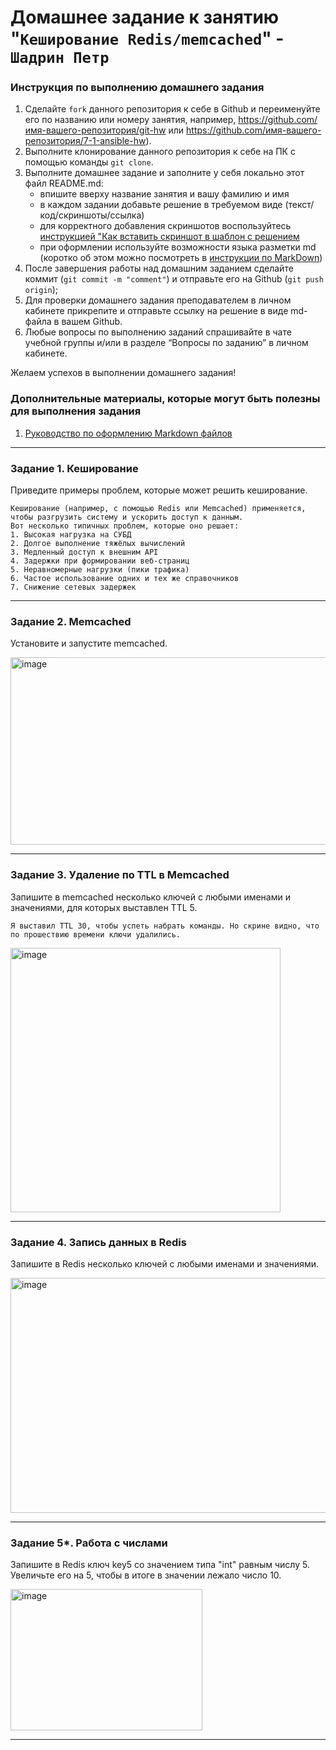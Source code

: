 # Домашнее задание к занятию "`Кеширование Redis/memcached`" - `Шадрин Петр`


### Инструкция по выполнению домашнего задания

   1. Сделайте `fork` данного репозитория к себе в Github и переименуйте его по названию или номеру занятия, например, https://github.com/имя-вашего-репозитория/git-hw или  https://github.com/имя-вашего-репозитория/7-1-ansible-hw).
   2. Выполните клонирование данного репозитория к себе на ПК с помощью команды `git clone`.
   3. Выполните домашнее задание и заполните у себя локально этот файл README.md:
      - впишите вверху название занятия и вашу фамилию и имя
      - в каждом задании добавьте решение в требуемом виде (текст/код/скриншоты/ссылка)
      - для корректного добавления скриншотов воспользуйтесь [инструкцией "Как вставить скриншот в шаблон с решением](https://github.com/netology-code/sys-pattern-homework/blob/main/screen-instruction.md)
      - при оформлении используйте возможности языка разметки md (коротко об этом можно посмотреть в [инструкции  по MarkDown](https://github.com/netology-code/sys-pattern-homework/blob/main/md-instruction.md))
   4. После завершения работы над домашним заданием сделайте коммит (`git commit -m "comment"`) и отправьте его на Github (`git push origin`);
   5. Для проверки домашнего задания преподавателем в личном кабинете прикрепите и отправьте ссылку на решение в виде md-файла в вашем Github.
   6. Любые вопросы по выполнению заданий спрашивайте в чате учебной группы и/или в разделе “Вопросы по заданию” в личном кабинете.
   
Желаем успехов в выполнении домашнего задания! 
   
### Дополнительные материалы, которые могут быть полезны для выполнения задания

1. [Руководство по оформлению Markdown файлов](https://gist.github.com/Jekins/2bf2d0638163f1294637#Code)

---

### Задание 1. Кеширование

Приведите примеры проблем, которые может решить кеширование.

```
Кеширование (например, с помощью Redis или Memcached) применяется, чтобы разгрузить систему и ускорить доступ к данным.
Вот несколько типичных проблем, которые оно решает:
1. Высокая нагрузка на СУБД
2. Долгое выполнение тяжёлых вычислений
3. Медленный доступ к внешним API
4. Задержки при формировании веб-страниц
5. Неравномерные нагрузки (пики трафика)
6. Частое использование одних и тех же справочников
7. Снижение сетевых задержек
```

---

### Задание 2. Memcached

Установите и запустите memcached.

<img width="1001" height="300" alt="image" src="https://github.com/user-attachments/assets/29fca4ec-2bb0-4c09-b149-a4601d853324" />

---

### Задание 3. Удаление по TTL в Memcached

Запишите в memcached несколько ключей с любыми именами и значениями, для которых выставлен TTL 5.

```
Я выставил TTL 30, чтобы успеть набрать команды. Но скрине видно, что по прошествию времени ключи удалились.
```
<img width="432" height="423" alt="image" src="https://github.com/user-attachments/assets/31d8b284-cbab-4949-9b2c-6ee379d57c48" />


---

### Задание 4. Запись данных в Redis

Запишите в Redis несколько ключей с любыми именами и значениями.

<img width="548" height="376" alt="image" src="https://github.com/user-attachments/assets/bf13b0f9-d730-4756-bf20-2c3bec24a7c2" />

---

### Задание 5*. Работа с числами

Запишите в Redis ключ key5 со значением типа "int" равным числу 5. Увеличьте его на 5, чтобы в итоге в значении лежало число 10.

<img width="307" height="226" alt="image" src="https://github.com/user-attachments/assets/79b7c1aa-4c5e-4c6c-9f23-c5b6cf96cf6f" />

---
